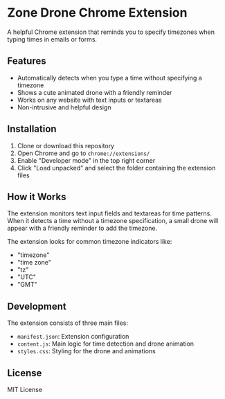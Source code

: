 # Zone Drone Chrome Extension

A helpful Chrome extension that reminds you to specify timezones when typing times in emails or forms.

## Features

- Automatically detects when you type a time without specifying a timezone
- Shows a cute animated drone with a friendly reminder
- Works on any website with text inputs or textareas
- Non-intrusive and helpful design

## Installation

1. Clone or download this repository
2. Open Chrome and go to `chrome://extensions/`
3. Enable "Developer mode" in the top right corner
4. Click "Load unpacked" and select the folder containing the extension files

## How it Works

The extension monitors text input fields and textareas for time patterns. When it detects a time without a timezone specification, a small drone will appear with a friendly reminder to add the timezone.

The extension looks for common timezone indicators like:
- "timezone"
- "time zone"
- "tz"
- "UTC"
- "GMT"

## Development

The extension consists of three main files:
- `manifest.json`: Extension configuration
- `content.js`: Main logic for time detection and drone animation
- `styles.css`: Styling for the drone and animations

## License

MIT License 